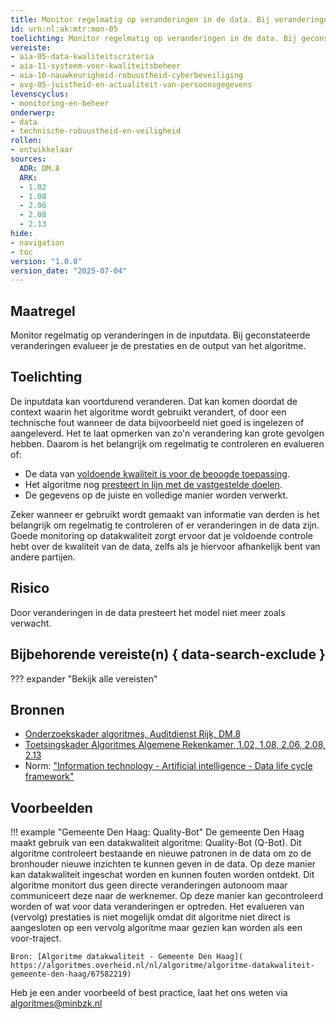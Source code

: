```yaml
---
title: Monitor regelmatig op veranderingen in de data. Bij veranderingen evalueer je de prestaties en output van het algoritme.
id: urn:nl:ak:mtr:mon-05
toelichting: Monitor regelmatig op veranderingen in de data. Bij geconstateerde veranderingen evalueer je de prestaties en de output van het algoritme.
vereiste:
- aia-05-data-kwaliteitscriteria
- aia-11-systeem-voor-kwaliteitsbeheer
- aia-10-nauwkeurigheid-robuustheid-cyberbeveiliging
- avg-05-juistheid-en-actualiteit-van-persoonsgegevens
levenscyclus:
- monitoring-en-beheer
onderwerp:
- data
- technische-robuustheid-en-veiligheid
rollen:
- ontwikkelaar
sources:
  ADR: DM.8
  ARK:
  - 1.02
  - 1.08
  - 2.06
  - 2.08
  - 2.13
hide:
- navigation
- toc
version: "1.0.0"
version_date: "2025-07-04"
---
```


<!-- tags -->

## Maatregel
Monitor regelmatig op veranderingen in de inputdata. Bij geconstateerde veranderingen evalueer je de prestaties en de output van het algoritme.

## Toelichting
De inputdata kan voortdurend veranderen.
Dat kan komen doordat de context waarin het algoritme wordt gebruikt verandert, of door een technische fout wanneer de data bijvoorbeeld niet goed is ingelezen of aangeleverd.
Het te laat opmerken van zo'n verandering kan grote gevolgen hebben.
Daarom is het belangrijk om regelmatig te controleren en evalueren of:

- De data van [voldoende kwaliteit is voor de beoogde toepassing](3-dat-01-datakwaliteit.md).
- Het algoritme nog [presteert in lijn met de vastgestelde doelen](5-ver-01-functioneren-in-lijn-met-doeleinden.md).
- De gegevens op de juiste en volledige manier worden verwerkt.

Zeker wanneer er gebruikt wordt gemaakt van informatie van derden is het belangrijk om regelmatig te controleren of er veranderingen in de data zijn. Goede monitoring op datakwaliteit zorgt ervoor dat je voldoende controle hebt over de kwaliteit van de data, zelfs als je hiervoor afhankelijk bent van andere partijen.

## Risico
Door veranderingen in de data presteert het model niet meer zoals verwacht.

## Bijbehorende vereiste(n) { data-search-exclude }
??? expander "Bekijk alle vereisten"
    <!-- list_vereisten_on_maatregelen_page -->

## Bronnen
- [Onderzoekskader algoritmes, Auditdienst Rijk, DM.8](../hulpmiddelen/onderzoekskader-adr.md)
- [Toetsingskader Algoritmes Algemene Rekenkamer, 1.02, 1.08, 2.06, 2.08, 2.13](https://www.rekenkamer.nl/onderwerpen/algoritmes/documenten/publicaties/2024/05/15/het-toetsingskader-aan-de-slag)
- Norm: ["Information technology - Artificial intelligence - Data life cycle framework"](https://www.nen.nl/nen-en-iso-iec-8183-2024-en-325716)

## Voorbeelden

!!! example "Gemeente Den Haag: Quality-Bot"
	De gemeente Den Haag maakt gebruik van een datakwaliteit algoritme: Quality-Bot (Q-Bot). Dit algoritme controleert bestaande en nieuwe patronen in de data om zo de bronhouder nieuwe inzichten te kunnen geven in de data. Op deze manier kan datakwaliteit ingeschat worden en kunnen fouten worden ontdekt.
	Dit algoritme monitort dus geen directe veranderingen autonoom maar communiceert deze naar de werknemer. Op deze manier kan gecontroleerd worden of wat voor data veranderingen er optreden. Het evalueren van (vervolg) prestaties is niet mogelijk omdat dit algoritme niet direct is aangesloten op een vervolg algoritme maar gezien kan worden als een voor-traject.

	Bron: [Algoritme datakwaliteit - Gemeente Den Haag]( https://algoritmes.overheid.nl/nl/algoritme/algoritme-datakwaliteit-gemeente-den-haag/67582219)

Heb je een ander voorbeeld of best practice, laat het ons weten via [algoritmes@minbzk.nl](mailto:algoritmes@minbzk.nl)  
